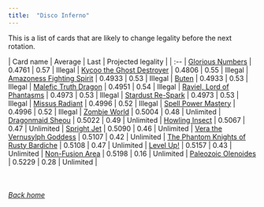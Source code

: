 ```yaml
---
title:  "Disco Inferno"
---
```


This is a list of cards that are likely to change legality before the next rotation.

| Card name | Average | Last | Projected legality |
| :-- |
[Glorious Numbers](https://db.ygoprodeck.com/card/?search=Glorious%20Numbers) | 0.4761 | 0.57 | Illegal |
[Kycoo the Ghost Destroyer](https://db.ygoprodeck.com/card/?search=Kycoo%20the%20Ghost%20Destroyer) | 0.4806 | 0.55 | Illegal |
[Amazoness Fighting Spirit](https://db.ygoprodeck.com/card/?search=Amazoness%20Fighting%20Spirit) | 0.4933 | 0.53 | Illegal |
[Buten](https://db.ygoprodeck.com/card/?search=Buten) | 0.4933 | 0.53 | Illegal |
[Malefic Truth Dragon](https://db.ygoprodeck.com/card/?search=Malefic%20Truth%20Dragon) | 0.4951 | 0.54 | Illegal |
[Raviel, Lord of Phantasms](https://db.ygoprodeck.com/card/?search=Raviel,%20Lord%20of%20Phantasms) | 0.4973 | 0.53 | Illegal |
[Stardust Re-Spark](https://db.ygoprodeck.com/card/?search=Stardust%20Re-Spark) | 0.4973 | 0.53 | Illegal |
[Missus Radiant](https://db.ygoprodeck.com/card/?search=Missus%20Radiant) | 0.4996 | 0.52 | Illegal |
[Spell Power Mastery](https://db.ygoprodeck.com/card/?search=Spell%20Power%20Mastery) | 0.4996 | 0.52 | Illegal |
[Zombie World](https://db.ygoprodeck.com/card/?search=Zombie%20World) | 0.5004 | 0.48 | Unlimited |
[Dragonmaid Sheou](https://db.ygoprodeck.com/card/?search=Dragonmaid%20Sheou) | 0.5022 | 0.49 | Unlimited |
[Howling Insect](https://db.ygoprodeck.com/card/?search=Howling%20Insect) | 0.5067 | 0.47 | Unlimited |
[Spright Jet](https://db.ygoprodeck.com/card/?search=Spright%20Jet) | 0.5090 | 0.46 | Unlimited |
[Vera the Vernusylph Goddess](https://db.ygoprodeck.com/card/?search=Vera%20the%20Vernusylph%20Goddess) | 0.5107 | 0.42 | Unlimited |
[The Phantom Knights of Rusty Bardiche](https://db.ygoprodeck.com/card/?search=The%20Phantom%20Knights%20of%20Rusty%20Bardiche) | 0.5108 | 0.47 | Unlimited |
[Level Up!](https://db.ygoprodeck.com/card/?search=Level%20Up!) | 0.5157 | 0.43 | Unlimited |
[Non-Fusion Area](https://db.ygoprodeck.com/card/?search=Non-Fusion%20Area) | 0.5198 | 0.16 | Unlimited |
[Paleozoic Olenoides](https://db.ygoprodeck.com/card/?search=Paleozoic%20Olenoides) | 0.5229 | 0.28 | Unlimited |

<br>

###### [Back home](index)